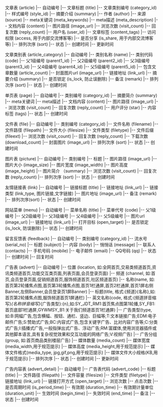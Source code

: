 文章表 (article)
|-- 自动编号
|-- 文章标题 (title)
|-- 文章类别编号 (category_id)
|-- 样式编号 (style_id)
|-- 摘要介绍 (summary)
|-- 作者 (author)
|-- 来源 (source)
|-- meta关键词 (meta_keywords)
|-- meta描述 (meta_description)
|-- 文档内容 (content)
|-- 图片路径 (image_url)
|-- 浏览次数 (visit_count)
|-- 回复次数 (reply_count)
|-- 用户名 (user_id)
|-- 文章标签 (content_tags)
|-- 访问权限 (access, 用于内部交流博客等)
|-- 是否分享 (is_share, 用于内部交流博客等)
|-- 排列次序 (sort)
|-- 状态
|-- 创建时间
|-- 更新时间


文章类别表 (article_category)
|-- 自动编号
|-- 类别名称 (name)
|-- 类别代码 (code)
|-- 父1级编号 (parent1_id)
|-- 父2级编号 (parent2_id)
|-- 父3级编号 (parent3_id)
|-- 父4级编号 (parent4_id)
|-- 父5级编号 (parent5_id)
|-- 包含文章数量 (article_count)
|-- 封面图片url (image_url)
|-- 链接地址 (link_url)
|-- 摘要介绍 (summary)
|-- 是否锁定 (is_lock, 防止误删除)
|-- 备注 (remark)
|-- 排列次序 (sort)
|-- 状态
|-- 创建时间


单页表 (page)
|-- 自动编号
|-- 类别编号 (category_id)
|-- 摘要简介 (summary)
|-- meta关键词
|-- meta描述
|-- 文档内容 (content)
|-- 图片路径 (image_url)
|-- 浏览次数 (visit_count)
|-- 回复次数 (reply_count)
|-- 用户评分 (star)
|-- 内容标签 (tags)
|-- 状态
|-- 创建时间


文件表 (file)
|-- 自动编号
|-- 类别编号 (category_id)
|-- 文件名称 (filename)
|-- 文件路径 (filepath)
|-- 文件大小 (filesize)
|-- 文件类型 (filetype)
|-- 文件后缀 (fileext)
|-- 浏览次数 (visit_count)
|-- 回复次数 (reply_count)
|-- 下载次数 (download_count)
|-- 封面图片 (image_url)
|-- 排列次序 (sort)
|-- 状态
|-- 创建时间


图片表 (picture)
|-- 自动编号
|-- 类别编号
|-- 标题
|-- 图片路径 (image_url)
|-- 图片大小 (image_size)
|-- 图片宽度 (image_width)
|-- 图片高度 (image_height)
|-- 图片简介 （summary)
|-- 浏览次数 (visit_count)
|-- 回复次数 (reply_count)
|-- 排列次序 (sort)
|-- 状态
|-- 创建时间


友情链接表 (link)
|-- 自动编号
|-- 链接标题 (title)
|-- 链接地址 (link_url)
|-- 链接类型 (link_type, 图片链接,文字链接)
|-- 图片地址 (image_url)
|-- 备注 (remark)
|-- 排列次序(sort)
|-- 状态
|-- 创建时间


网站菜单 (menu)
|-- 自动编号
|-- 菜单名称 (title)
|-- 菜单代号 (code)
|-- 父1级编号
|-- 父2级编号
|-- 父3级编号
|-- 父4级编号
|-- 父5级编号
|-- 图片url (image_url)
|-- 链接地址 (link_url)
|-- 打开目标 (open_target)
|-- 是否锁定 (is_lock, 防误删除)
|-- 状态
|-- 创建时间


留言反馈表 (feedback)
|-- 自动编号
|-- 类别编号 (category_id)
|-- 流水号 (serial_no)
|-- 标题 (subject)
|-- 内容 (body)
|-- 悄悄话 (message)
|-- 联系人 (contacts)
|-- 手机号码 (mobile)
|-- 电子邮件 (email)
|-- QQ号码 (qq)
|-- 状态
|-- 创建时间
|-- 回复时间


广告表 (advert)
|-- 自动编号
|-- 位置 (location, 如:全网首页,交易类频道首页,资讯类频道首页,功能交互类页面,列表页面,会员登录页面)
|-- 频道 (channel, 如:首页,会员登录页面,促销频道首页,服饰频道首页,社区频道首页)
|-- 名称(name, 如:首页第2轮播焦点图,首页第3轮播焦点图,首页1栏通屏,首页2栏通屏,首页1屏右侧Banner,左侧Banner,会员登录页1屏Banner)
|-- 标题(title, 格式:{频道}{名称},如:首页第2轮播焦点图,服饰频道首页1屏通栏)
|-- 英文名称(code, 格式:{频道拼音缩写}_{名称拼音缩写}_{广告类型}:{n},如:SY_JDT_RM1:首页焦点图第1轮播,SY_FB1:首页底部1栏通屏,GYWMSY_B1:关于我们频道首页1栏通屏)
|-- 广告类型(type, 如:B:网幅广告,包含横幅、按钮、通栏、竖边、巨幅等;T:文本链接广告;EDM:电子邮件广告;S:赞助式广告;BC:内容式广告,包含关键字广告、比对内容广告等;C:分类式广告;I:插播式广告,一般指弹出式广告、浮动广告;RM:富媒体,使用浏览器插件或其他脚本语言,具有复杂视觉效果和交互功能的网络广告;V:视频广告)
|-- 广告分组(group, 如:首页商品类别楼层广告)
|-- 媒体数量 (media_count)
|-- 媒体宽度 (media_width,用于规范提示)
|-- 媒体高度 (media_height,用于规范提示)
|-- 媒体文件格式(media_type, jpg,gif,png,用于规范提示)
|-- 媒体文件大小规格(KB,用于规范提示)
|-- 排列次序
|-- 状态
|-- 创建时间
|-- 更新时间


广告内容表 (advert_detail)
|-- 自动编号
|-- 广告表代码 (advert_code)
|-- 标题 (title)
|-- 文件路径 (filepath)
|-- 文件容量 (filesize)
|-- 文件类型 (filetype)
|-- 链接地址 (link_url)
|-- 链接打开方式 (open_target)
|-- 浏览次数
|-- 点击次数
|-- 是否周期时间 (is_period_time)
|-- 有效期 (duration_time)
|-- 有效期计量单位 (duration_unit)
|-- 生效时间 (begin_time)
|-- 失效时间 (end_time)
|-- 备注
|-- 状态
|-- 创建时间
